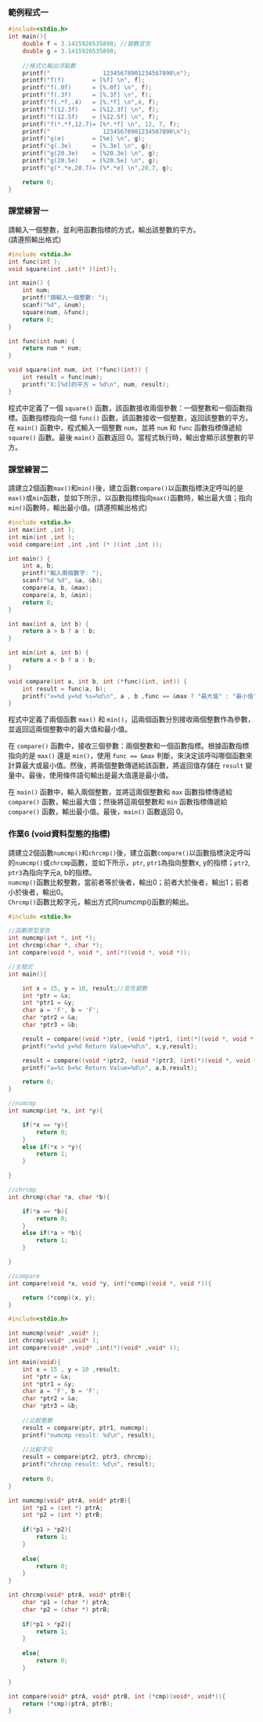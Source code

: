 ### 範例程式一
```c
#include<stdio.h>
int main(){
	double f = 3.1415926535898; //變數宣告 
	double g = 3.1415926535898;
	
	//格式化輸出浮點數
	printf("               12345678901234567890\n");
	printf("f(f)        = [%f] \n", f);
	printf("f(.0f)      = [%.0f] \n", f);
	printf("f(.3f)      = [%.3f] \n", f);
	printf("f(.*f,.4)   = [%.*f] \n",4, f);
	printf("f(12.3f)    = [%12.3f] \n", f);
	printf("f(12.5f)    = [%12.5f] \n", f);
	printf("f(*.*f,12.7)= [%*.*f] \n", 12, 7, f); 
	printf("               12345678901234567890\n");
	printf("g(e)        = [%e] \n", g);
	printf("g(.3e)      = [%.3e] \n", g);
	printf("g(20.3e)    = [%20.3e] \n", g);
	printf("g(20.5e)    = [%20.5e] \n", g);
	printf("g(*.*e,20.7)= [%*.*e] \n",20,7, g);

	return 0;
} 
```

### 課堂練習一
請輸入一個整數，並利用函數指標的方式，輸出該整數的平方。  
(請遵照輸出格式)  
```c
#include <stdio.h>
int func(int );
void square(int ,int(* )(int));

int main() {
    int num;
    printf("請輸入一個整數: ");
    scanf("%d", &num);
    square(num, &func);
    return 0;
}

int func(int num) {
    return num * num;
}

void square(int num, int (*func)(int)) {
    int result = func(num);
    printf("X:[%d]的平方 = %d\n", num, result);
}

```
程式中定義了一個 `square()` 函數，該函數接收兩個參數：一個整數和一個函數指標。函數指標指向一個 `func()` 函數，該函數接收一個整數，返回該整數的平方。  
在 `main()` 函數中，程式輸入一個整數 `num`，並將 `num` 和 `func` 函數指標傳遞給 `square()` 函數。最後 `main()` 函數返回 0。當程式執行時，輸出會顯示該整數的平方。

### 課堂練習二
請建立2個函數`max()`和`min()`後，建立函數`compare()`以函數指標決定呼叫的是`max()`或`min`函數，並如下所示，以函數指標指向`max()`函數時，輸出最大值；指向`min()`函數時，輸出最小值。(請遵照輸出格式)  
```c
#include <stdio.h>
int max(int ,int );
int min(int ,int );
void compare(int ,int ,int (* )(int ,int ));

int main() {
    int a, b;
    printf("輸入兩個數字: ");
    scanf("%d %d", &a, &b);
    compare(a, b, &max);
    compare(a, b, &min);
    return 0;
}

int max(int a, int b) {
    return a > b ? a : b;  
}

int min(int a, int b) {
    return a < b ? a : b;
}

void compare(int a, int b, int (*func)(int, int)) {
    int result = func(a, b);
    printf("x=%d y=%d %s=%d\n", a , b ,func == &max ? "最大值" : "最小值", result);
}

```
程式中定義了兩個函數 `max()` 和 `min()`，這兩個函數分別接收兩個整數作為參數，並返回這兩個整數中的最大值和最小值。

在 `compare()` 函數中，接收三個參數：兩個整數和一個函數指標。根據函數指標指向的是 `max()` 還是 `min()`，使用 `func == &max` 判斷，來決定該呼叫哪個函數來計算最大或最小值。然後，將兩個整數傳遞給該函數，將返回值存儲在 `result` 變量中。最後，使用條件語句輸出是最大值還是最小值。

在 `main()` 函數中，輸入兩個整數，並將這兩個整數和 `max` 函數指標傳遞給 `compare()` 函數，輸出最大值；然後將這兩個整數和 `min` 函數指標傳遞給 `compare()` 函數，輸出最小值。最後，`main()` 函數返回 0。


### 作業6 (void資料型態的指標)
請建立2個函數`numcmp()`和`chrcmp()`後，建立函數`compare()`以函數指標決定呼叫的`numcmp()`或`chrcmp`函數，並如下所示，`ptr`, `ptr1`為指向整數x, y的指標；`ptr2`, `ptr3`為指向字元a, b的指標。  
`numcmp()`函數比較整數，當前者等於後者，輸出0；前者大於後者，輸出1；前者小於後者，輸出0。  
`Chrcmp()`函數比較字元，輸出方式同numcmp()函數的輸出。  
```c
#include <stdio.h>

//函數原型宣告
int numcmp(int *, int *);
int chrcmp(char *, char *);
int compare(void *, void *, int(*)(void *, void *));

//主程式
int main(){

    int x = 15, y = 10, result;//宣告變數
    int *ptr = &x;
    int *ptr1 = &y;
    char a = 'F', b = 'F';
    char *ptr2 = &a;
    char *ptr3 = &b;

    result = compare((void *)ptr, (void *)ptr1, (int(*)(void *, void *))numcmp);//numcmp函數呼叫
    printf("x=%d y=%d Return Value=%d\n", x,y,result);

    result = compare((void *)ptr2, (void *)ptr3, (int(*)(void *, void *))chrcmp);//chrcmp函數呼叫
    printf("a=%c b=%c Return Value=%d\n", a,b,result);

    return 0;
}

//numcmp
int numcmp(int *x, int *y){

    if(*x == *y){
        return 0;
    }
    else if(*x > *y){
        return 1;
    }

}

//chrcmp
int chrcmp(char *a, char *b){

    if(*a == *b){
        return 0;
    }
    else if(*a > *b){
        return 1;
    }

}

//compare
int compare(void *x, void *y, int(*comp)(void *, void *)){

    return (*comp)(x, y);
}

```

```c
#include<stdio.h>

int numcmp(void* ,void* );
int chrcmp(void* ,void* );
int compare(void* ,void* ,int(*)(void* ,void* ));

int main(void){
    int x = 15 , y = 10 ,result;
    int *ptr = &x;
    int *ptr1 = &y;
    char a = 'F', b = 'F';
    char *ptr2 = &a;
    char *ptr3 = &b;
    
    //比較整數
    result = compare(ptr, ptr1, numcmp);
    printf("numcmp result: %d\n", result);
    
    //比較字元
    result = compare(ptr2, ptr3, chrcmp);
    printf("chrcmp result: %d\n", result);
    
    return 0;
}

int numcmp(void* ptrA, void* ptrB){
    int *p1 = (int *) ptrA;
    int *p2 = (int *) ptrB;
    
    if(*p1 > *p2){
        return 1;
    }
    
    else{
        return 0;
    }
}

int chrcmp(void* ptrA, void* ptrB){
    char *p1 = (char *) ptrA;
    char *p2 = (char *) ptrB;
    
    if(*p1 > *p2){
        return 1;
    }
    
    else{
        return 0;
    }

}

int compare(void* ptrA, void* ptrB, int (*cmp)(void*, void*)){
    return (*cmp)(ptrA, ptrB);
}

```
